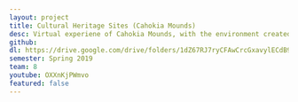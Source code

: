 ```yaml
---
layout: project
title: Cultural Heritage Sites (Cahokia Mounds)
desc: Virtual experiene of Cahokia Mounds, with the environment created using LiDAR data.
github:
dl: https://drive.google.com/drive/folders/1dZ67RJ7ryCFAwCrcGxavylECdB9qpkZ2?usp=sharing
semester: Spring 2019
team: 8
youtube: OXXnKjPWmvo
featured: false
---
```

